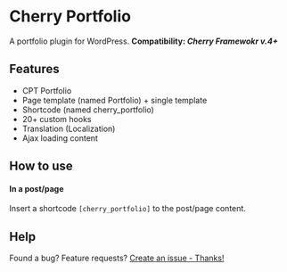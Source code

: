 # Cherry Portfolio
A portfolio plugin for WordPress.
__Сompatibility: *Cherry Framewokr v.4+*__

## Features
* CPT Portfolio
* Page template (named Portfolio) + single template
* Shortcode (named cherry_portfolio)
* 20+ custom hooks
* Translation (Localization)
* Ajax loading content

## How to use

#### In a post/page
Insert a shortcode `[cherry_portfolio]` to the post/page content.


## Help
Found a bug? Feature requests? [Create an issue - Thanks!](https://github.com/CherryFramework/cherry-portfolio/issues)